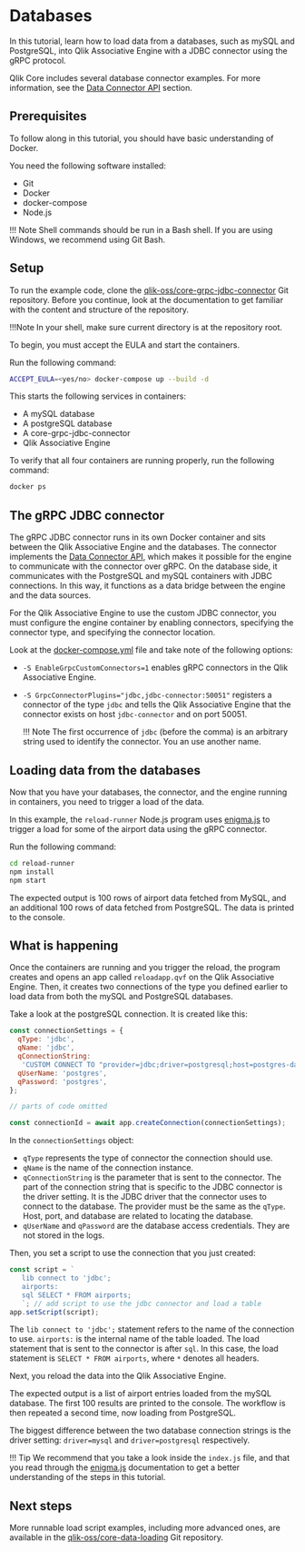 # Databases

In this tutorial, learn how to load data from a databases, such as mySQL and PostgreSQL,
into Qlik Associative Engine with a JDBC connector using the gRPC protocol.

Qlik Core includes several database connector examples. For more information, see the
[Data Connector API](../../services/qix-engine/apis/data-loading/introduction.md) section.

## Prerequisites

To follow along in this tutorial, you should have basic understanding of Docker.

You need the following software installed:

* Git
* Docker
* docker-compose
* Node.js

!!! Note
    Shell commands should be run in a Bash shell.
    If you are using Windows, we recommend using Git Bash.

## Setup

To run the example code, clone the
[qlik-oss/core-grpc-jdbc-connector](https://github.com/qlik-oss/core-grpc-jdbc-connector)
Git repository. Before you continue, look at the documentation to get familiar with the content and structure of
the repository.

!!!Note
    In your shell, make sure current directory is at the repository root.

To begin, you must accept the EULA and start the containers.

Run the following command:

```sh
ACCEPT_EULA=<yes/no> docker-compose up --build -d
```

This starts the following services in containers:

* A mySQL database
* A postgreSQL database
* A core-grpc-jdbc-connector
* Qlik Associative Engine

To verify that all four containers are running properly, run the following command:

```sh
docker ps
```

## The gRPC JDBC connector

The gRPC JDBC connector runs in its own Docker container and sits between the Qlik Associative Engine and the databases.
The connector implements the [Data Connector API](../../services/qix-engine/apis/data-loading/introduction.md),
which makes it possible for the engine to communicate with the connector over gRPC.
On the database side, it communicates with the PostgreSQL and mySQL containers
with JDBC connections. In this way, it functions as a data bridge between the engine and the data sources.

For the Qlik Associative Engine to use the custom JDBC connector,
you must configure the engine container by enabling connectors,
specifying the connector type, and specifying the connector location.

Look at the [docker-compose.yml](https://github.com/qlik-oss/core-grpc-jdbc-connector/blob/master/example/docker-compose.yml)
file and take note of the following options:

* `-S EnableGrpcCustomConnectors=1` enables gRPC connectors in the Qlik Associative Engine.
* `-S GrpcConnectorPlugins="jdbc,jdbc-connector:50051"` registers a connector of the type `jdbc` and tells
  the Qlik Associative Engine that the connector exists on host `jdbc-connector` and on port 50051.

    !!! Note
        The first occurrence of `jdbc` (before the comma) is an arbitrary string used to identify the connector.
        You an use another name.

## Loading data from the databases

Now that you have your databases, the connector, and the engine running in containers,
you need to trigger a load of the data.

In this example, the `reload-runner` Node.js program uses [enigma.js](https://github.com/qlik-oss/enigma.js) to trigger
a load for some of the airport data using the gRPC connector.

Run the following command:

```sh
cd reload-runner
npm install
npm start
```

The expected output is 100 rows of airport data fetched from MySQL, and an additional 100 rows of data
fetched from PostgreSQL. The data is printed to the console.

## What is happening

Once the containers are running and you trigger the reload, the program creates and opens an app called `reloadapp.qvf`
on the Qlik Associative Engine.
Then, it creates two connections of the type you defined earlier
to load data from both the mySQL and PostgreSQL databases.

Take a look at the postgreSQL connection. It is created like this:

```js
const connectionSettings = {
  qType: 'jdbc',
  qName: 'jdbc',
  qConnectionString:
   'CUSTOM CONNECT TO "provider=jdbc;driver=postgresql;host=postgres-database;port=5432;database=postgres"',
  qUserName: 'postgres',
  qPassword: 'postgres',
};

// parts of code omitted

const connectionId = await app.createConnection(connectionSettings);
```

In the `connectionSettings` object:

* `qType` represents the type of connector the connection should use.
* `qName` is the name of the connection instance.
* `qConnectionString` is the parameter that is sent to the connector. The part of the connection string that is
  specific to the JDBC connector is the driver setting. It is the JDBC driver that the connector uses to
  connect to the database. The provider must be the same as the `qType`. Host, port, and database are related to
  locating the database.
* `qUserName` and `qPassword` are the database access credentials. They are not stored in the logs.

Then, you set a script to use the connection that you just created:

```js
const script = `
   lib connect to 'jdbc';
   airports:
   sql SELECT * FROM airports;
   `; // add script to use the jdbc connector and load a table
app.setScript(script);
```

The `lib connect to 'jdbc';` statement refers to the name of the connection to use.
`airports:` is the internal name of the table loaded.
The load statement that is sent to the connector is after `sql`.
In this case, the load statement is `SELECT * FROM airports`, where `*` denotes all headers.

Next, you reload the data into the Qlik Associative Engine.

The expected output is a list of airport entries loaded from the mySQL database.
The first 100 results are printed to the console.
The workflow is then repeated a second time, now loading from PostgreSQL.

The biggest difference between the two database connection strings is the driver setting:
`driver=mysql` and `driver=postgresql` respectively.

!!! Tip
    We recommend that you take a look inside the `index.js` file, and that you read through the
    [enigma.js](https://github.com/qlik-oss/enigma.js)
    documentation to get a better understanding of the steps in this tutorial.

## Next steps

More runnable load script examples, including more advanced ones, are available in the
[qlik-oss/core-data-loading](https://github.com/qlik-oss/core-data-loading) Git repository.
